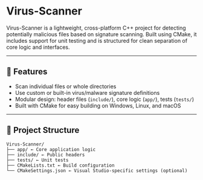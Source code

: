# Virus-Scanner

Virus-Scanner is a lightweight, cross-platform C++ project for detecting potentially malicious files based on signature scanning. Built using CMake, it includes support for unit testing and is structured for clean separation of core logic and interfaces.

---

## 🔧 Features

- Scan individual files or whole directories  
- Use custom or built-in virus/malware signature definitions  
- Modular design: header files (`include/`), core logic (`app/`), tests (`tests/`)  
- Built with CMake for easy building on Windows, Linux, and macOS  

---

## 📁 Project Structure
```
Virus-Scanner/
├── app/ ← Core application logic
├── include/ ← Public headers
├── tests/ ← Unit tests
├── CMakeLists.txt ← Build configuration
└── CMakeSettings.json ← Visual Studio-specific settings (optional)
